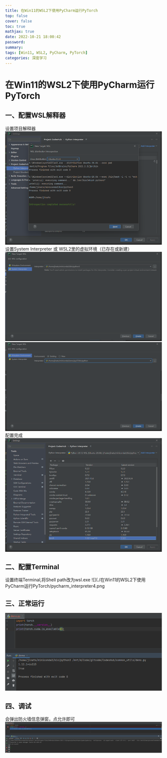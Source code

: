 ```yaml
---
title: 在Win11的WSL2下使用PyCharm运行PyTorch
top: false
cover: false
toc: true
mathjax: true
date: 2022-10-21 18:00:42
password:
summary:
tags: [Win11, WSL2, PyCharm, PyTorch]
categories: 深度学习
---
```


# 在Win11的WSL2下使用PyCharm运行PyTorch

## 一、配置WSL解释器
设置项目解释器
![](./在Win11的WSL2下使用PyCharm运行PyTorch/pycharm_interpreter.png)
设置System Interpreter 或 WSL2里的虚拟环境（已存在或新建）
![](./在Win11的WSL2下使用PyCharm运行PyTorch/pycharm_interpreter2.png)
![](./在Win11的WSL2下使用PyCharm运行PyTorch/pycharm_interpreter2_1.png)
配置完成
![](./在Win11的WSL2下使用PyCharm运行PyTorch/pycharm_interpreter3.png)
## 二、配置Terminal
设置终端Terminal,将Shell path改为wsl.exe
![](./在Win11的WSL2下使用PyCharm运行PyTorch/pycharm_interpreter4.png
## 三、正常运行
![](./在Win11的WSL2下使用PyCharm运行PyTorch/pycharm_wsl_demo.png)
## 四、调试
会弹出防火墙信息弹窗，点允许即可
![](./在Win11的WSL2下使用PyCharm运行PyTorch/pycharm_wsl_debug.png)